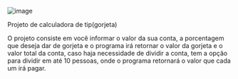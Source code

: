 ![image](https://github.com/Lixaum/projeto-2/assets/105757450/928eed4c-8d4e-439c-aa65-8c19d1278fe8)


Projeto de calculadora de tip(gorjeta)

O projeto consiste em você informar o valor da sua conta, a porcentagem que deseja dar de gorjeta e o programa irá retornar o valor da gorjeta e o valor total da conta, caso haja necessidade de dividir a conta, tem a opção para dividir em até 10 pessoas, onde o programa retornará o valor que cada um irá pagar.
